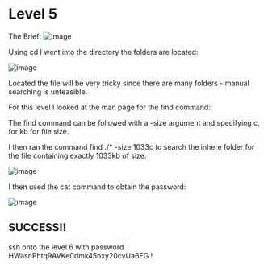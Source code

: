 # Level 5

The Brief:
![image](https://github.com/user-attachments/assets/22d32655-9df6-4689-a58b-d0466550d723)



Using cd I went into the directory the folders are located:

![image](https://github.com/user-attachments/assets/eb3639aa-cc10-48ca-92cf-036c5bc7b70e)

Located the file will be very tricky since there are many folders - manual searching is unfeasible.

For this level I looked at the man page for the find command:

The find command can be followed with a -size argument and specifying c, for kb for file size.

I then ran the command find ./* -size 1033c to search the inhere folder for the file containing exactly 1033kb of size:

![image](https://github.com/user-attachments/assets/663fabc3-9689-4373-80bf-8b7e31123fe4)

I then used the cat command to obtain the password:

![image](https://github.com/user-attachments/assets/526ba08b-e7fa-49a5-9352-3a1b1596795e)

## SUCCESS!!

ssh onto the level 6 with password HWasnPhtq9AVKe0dmk45nxy20cvUa6EG !
